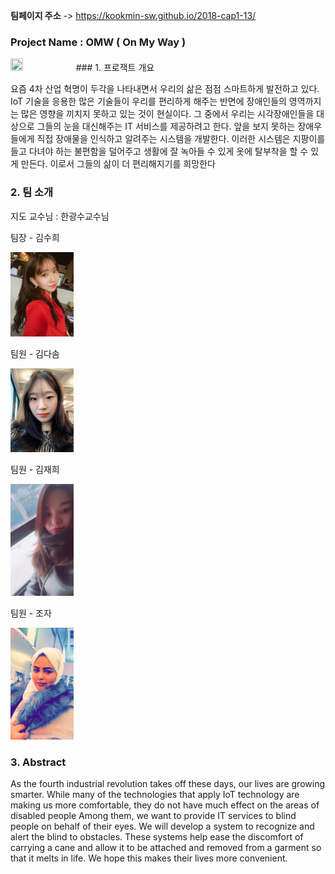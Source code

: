 
**팀페이지 주소** -> https://kookmin-sw.github.io/2018-cap1-13/

### Project Name : OMW ( On My Way )

<img src=./doc/pic/OMW.jpg width="20%" height="20%">
### 1. 프로잭트 개요

 요즘 4차 산업 혁명이 두각을 나타내면서 우리의 삶은 점점 스마트하게 발전하고 있다. IoT 기술을 응용한 많은 기술들이 우리를 편리하게 해주는 반면에 장애인들의 영역까지는 많은 영향을 끼치지 못하고 있는 것이 현실이다. 그 중에서 우리는 시각장애인들을 대상으로 그들의 눈을 대신해주는 IT 서비스를 제공하려고 한다. 앞을 보지 못하는 장애우들에게 직접 장애물을 인식하고 알려주는 시스템을 개발한다. 이러한 시스템은 지팡이를 들고 다녀야 하는 불편함을 덜어주고 생활에 잘 녹아들 수 있게 옷에 탈부착을 할 수 있게 만든다. 이로서 그들의 삶이 더 편리해지기를 희망한다

### 2. 팀 소개

지도 교수님 : 한광수교수님

팀장 - 김수희

<img src=./doc/pic/suhee.jpg width="20%" height="20%">

팀원 - 김다솜

<img src=./doc/pic/dasom.jpg width="20%" height="20%">

팀원 - 김재희

<img src=./doc/pic/jaehee.jpg width="20%" height="20%">

팀원 - 조자

<img src=./doc/pic/joza.jpg width="20%" height="20%">

### 3. Abstract
As the fourth industrial revolution takes off these days, our lives are growing smarter.
While many of the technologies that apply IoT technology are making us more comfortable, they do not have much effect on the areas of disabled people
Among them, we want to provide IT services to blind people on behalf of their eyes.
We will develop a system to recognize and alert the blind to obstacles.
These systems help ease the discomfort of carrying a cane and allow it to be attached and removed from a garment so that it melts in life.
We hope this makes their lives more convenient.
